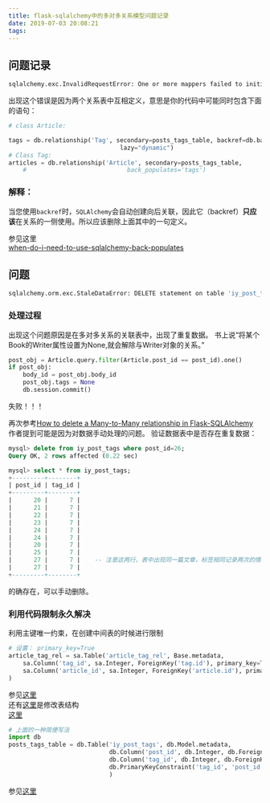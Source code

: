 ```yaml
---
title: flask-sqlalchemy中的多对多关系模型问题记录
date: 2019-07-03 20:08:21
tags:
---
```



## 问题记录

```bash
sqlalchemy.exc.InvalidRequestError: One or more mappers failed to initialize - can't proceed with initialization of other mappers. Triggering mapper: 'mapped class Article->iy_article'. Original exception was: Error creating backref 'articles' on relationship 'Article.tags': property of that name exists on mapper 'mapped class Tag->iy_tag'
```
出现这个错误是因为两个关系表中互相定义，意思是你的代码中可能同时包含下面的语句：

```python
# class Article:

tags = db.relationship('Tag', secondary=posts_tags_table, backref=db.backref('articles', lazy='dynamic'),
                               lazy="dynamic")
# Class Tag:                            
articles = db.relationship('Article', secondary=posts_tags_table,
    #                            back_populates='tags')
```
### 解释：

当您使用`backref`时，`SQLAlchemy`会自动创建向后关联，因此它（backref）**只应该**在关系的一侧使用。所以应该删除上面其中的一句定义。

参见这里  
[when-do-i-need-to-use-sqlalchemy-back-populates](https://stackoverflow.com/questions/39869793/when-do-i-need-to-use-sqlalchemy-back-populates)
## 问题
```bash
sqlalchemy.orm.exc.StaleDataError: DELETE statement on table 'iy_post_tags' expected to delete 4 row(s); Only 24 were matched.
```
### 处理过程
出现这个问题原因是在多对多关系的关联表中，出现了重复数据。
书上说“将某个Book的Writer属性设置为None,就会解除与Writer对象的关系。”
```python
post_obj = Article.query.filter(Article.post_id == post_id).one()
if post_obj:
    body_id = post_obj.body_id
    post_obj.tags = None
    db.session.commit()
```
失败！！！

再次参考[How to delete a Many-to-Many relationship in Flask-SQLAlchemy](https://seagullbird.xyz/posts/how-to-delete-many-to-many-in-sqlalchemy/)
作者提到可能是因为对数据手动处理的问题。
验证数据表中是否存在重复数据：
```sql
mysql> delete from iy_post_tags where post_id=26;
Query OK, 2 rows affected (0.22 sec)

mysql> select * from iy_post_tags;
+---------+--------+
| post_id | tag_id |
+---------+--------+
|      20 |      7 |
|      21 |      7 |
|      22 |      7 |
|      23 |      7 |
|      24 |      7 |
|      24 |      7 |
|      20 |      7 |
|      25 |      7 |
|      27 |      7 |    -- 注意这两行，表中出现同一篇文章，标签相同记录两次的情况，此时删除操作就会报错
|      27 |      7 |
+---------+--------+

```
的确存在，可以手动删除。

### 利用代码限制永久解决

利用主键唯一约束，在创建中间表的时候进行限制
```python
# 设置： primary_key=True
article_tag_rel = sa.Table('article_tag_rel', Base.metadata,
    sa.Column('tag_id', sa.Integer, ForeignKey('tag.id'), primary_key=True),
    sa.Column('article_id', sa.Integer, ForeignKey('article.id'), primary_key=True)
)
```
参见[这里](https://github.com/kvesteri/sqlalchemy-continuum/issues/65)  
还有[这里](https://stackoverflow.com/questions/36002638/how-to-fix-sqlalchemy-sawarning-delete-statement-on-table-expected-to-delete-1)是修改表结构       
[这里](https://stackoverflow.com/questions/41941273/deleting-from-a-sqlalchemy-many-to-many-matches-the-wrong-number-of-rows)     
```python
# 上面的一种简便写法
import db
posts_tags_table = db.Table('iy_post_tags', db.Model.metadata,
                            db.Column('post_id', db.Integer, db.ForeignKey('iy_article.post_id')),
                            db.Column('tag_id', db.Integer, db.ForeignKey('iy_tag.id')),
                            db.PrimaryKeyConstraint('tag_id', 'post_id')
                            )
```

参见[这里](https://groups.google.com/forum/#!topic/sqlalchemy/vfoTsQkqfHI)
